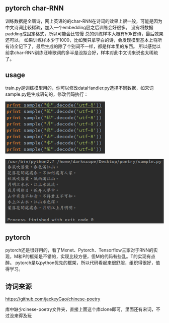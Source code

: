 ## pytorch char-RNN

训练数据是全唐诗，网上英语的的char-RNN在诗词的效果上很一般，可能是因为中文诗词比较稀疏，加入一个embedding层之后训练会好很多。
没有将数据padding成固定格式，所以可能会比较慢
总的训练样本大概有50k首诗，最后效果还可以。
如果训练样本少于1000，比如我只拿李白的诗，会发现模型基本上将所有诗全记下了，最后生成的除了个别词不一样，都是样本里的东西。
所以感觉以前拿char-RNN训练汪峰歌词的多半是没拟合好，样本对此中文词来说也太稀疏了。

## usage

train.py是训练模型用的，你可以修改dataHandler.py选择不同数据，如宋词
sample.py是生成语句的，修改代码执行：

![sample](./sample.png)

![result](./result.png)

## pytorch

pytorch还是很好用的，看了Mxnet、Pytorch、Tensorflow三家对于RNN的实现，M和P的框架是不错的，实现比较方便，但M的代码有些乱。T的实现有点醉。
pytorch是以python优先的框架，所以代码看起来很舒服，组织得很好，值得学习。

## 诗词来源

https://github.com/jackeyGao/chinese-poetry

库中缺少cinese-poetry文件夹，直接上面这个库clone即可，里面还有宋词，不过没来得及玩
